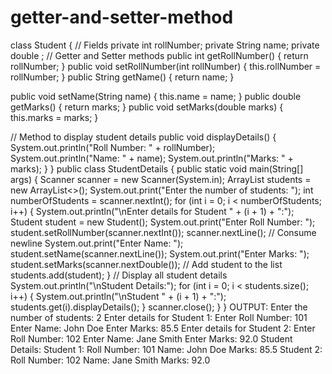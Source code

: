 # getter-and-setter-method
class Student {
    // Fields
    private int rollNumber;
    private String name;
    private double ;
    // Getter and Setter methods
    public int getRollNumber() {
        return rollNumber;
    }
    public void setRollNumber(int rollNumber) {
        this.rollNumber = rollNumber;
    }
 public String getName() {
        return name;
    }

 public void setName(String name) {
        this.name = name;
    }
 public double getMarks() {
        return marks;
    }
 public void setMarks(double marks) {
        this.marks = marks;
    }

// Method to display student details
    public void displayDetails() {
        System.out.println("Roll Number: " + rollNumber);
        System.out.println("Name: " + name);
        System.out.println("Marks: " + marks);
    }
}
public class StudentDetails {
    public static void main(String[] args) {
        Scanner scanner = new Scanner(System.in);
        ArrayList<Student> students = new ArrayList<>();
 System.out.print("Enter the number of students: ");
        int numberOfStudents = scanner.nextInt();
 for (int i = 0; i < numberOfStudents; i++) {
            System.out.println("\nEnter details for Student " + (i + 1) + ":");
 Student student = new Student();
  System.out.print("Enter Roll Number: ");
            student.setRollNumber(scanner.nextInt());
 scanner.nextLine(); // Consume newline
 System.out.print("Enter Name: ");
            student.setName(scanner.nextLine());
 System.out.print("Enter Marks: ");
            student.setMarks(scanner.nextDouble());
            // Add student to the list
            students.add(student);
        }
 // Display all student details
        System.out.println("\nStudent Details:");
        for (int i = 0; i < students.size(); i++) {
            System.out.println("\nStudent " + (i + 1) + ":");
            students.get(i).displayDetails();
        }
  scanner.close();
    }
}
OUTPUT:
Enter the number of students: 2
Enter details for Student 1:
Enter Roll Number: 101
Enter Name: John Doe
Enter Marks: 85.5
Enter details for Student 2:
Enter Roll Number: 102
Enter Name: Jane Smith
Enter Marks: 92.0
Student Details:
Student 1:
Roll Number: 101
Name: John Doe
Marks: 85.5
Student 2:
Roll Number: 102
Name: Jane Smith
Marks: 92.0
